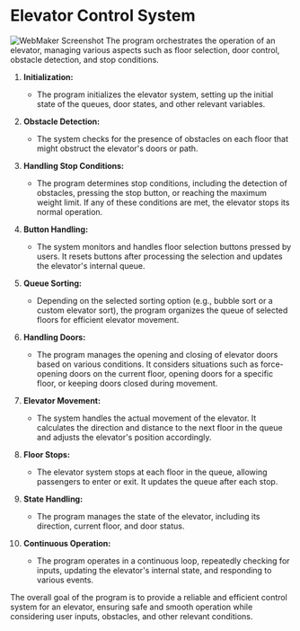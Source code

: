 # Elevator Control System
![WebMaker Screenshot](https://media.discordapp.net/attachments/1076565079333548184/1201202581029007450/thumbnail.png?ex=65c8f614&is=65b68114&hm=ba3de168c7958771cb6c640eeafe9a4e229fcd0326d0165547385a271e18fac2&=&format=webp&quality=lossless&width=1568&height=1325)
The program orchestrates the operation of an elevator, managing various aspects such as floor selection, door control, obstacle detection, and stop conditions.

1. **Initialization:**
   - The program initializes the elevator system, setting up the initial state of the queues, door states, and other relevant variables.

2. **Obstacle Detection:**
   - The system checks for the presence of obstacles on each floor that might obstruct the elevator's doors or path.

3. **Handling Stop Conditions:**
   - The program determines stop conditions, including the detection of obstacles, pressing the stop button, or reaching the maximum weight limit. If any of these conditions are met, the elevator stops its normal operation.

4. **Button Handling:**
   - The system monitors and handles floor selection buttons pressed by users. It resets buttons after processing the selection and updates the elevator's internal queue.

5. **Queue Sorting:**
   - Depending on the selected sorting option (e.g., bubble sort or a custom elevator sort), the program organizes the queue of selected floors for efficient elevator movement.

6. **Handling Doors:**
   - The program manages the opening and closing of elevator doors based on various conditions. It considers situations such as force-opening doors on the current floor, opening doors for a specific floor, or keeping doors closed during movement.

7. **Elevator Movement:**
   - The system handles the actual movement of the elevator. It calculates the direction and distance to the next floor in the queue and adjusts the elevator's position accordingly.

8. **Floor Stops:**
   - The elevator system stops at each floor in the queue, allowing passengers to enter or exit. It updates the queue after each stop.

9. **State Handling:**
   - The program manages the state of the elevator, including its direction, current floor, and door status.

10. **Continuous Operation:**
    - The program operates in a continuous loop, repeatedly checking for inputs, updating the elevator's internal state, and responding to various events.

The overall goal of the program is to provide a reliable and efficient control system for an elevator, ensuring safe and smooth operation while considering user inputs, obstacles, and other relevant conditions.

